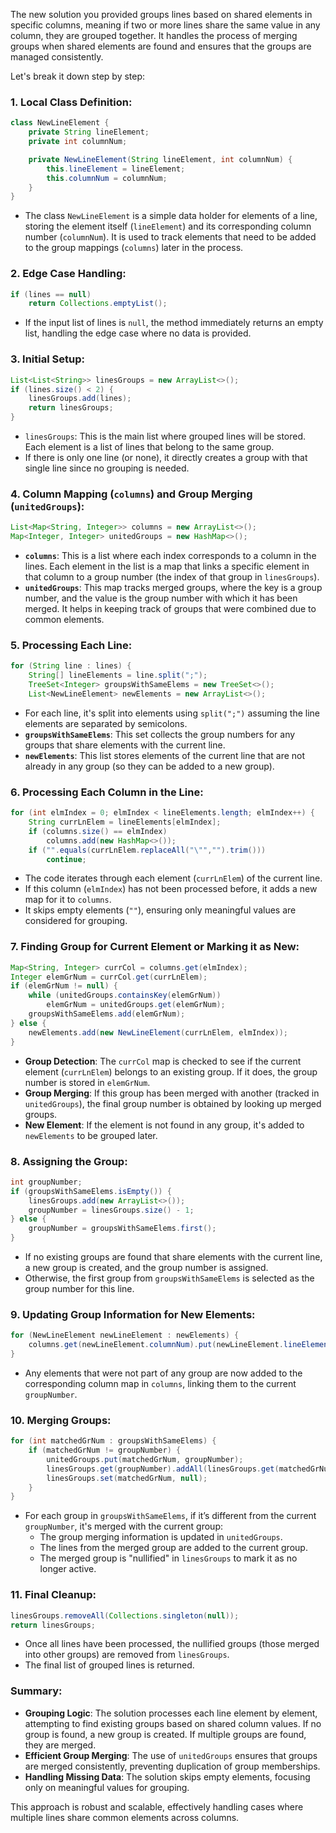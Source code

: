 The new solution you provided groups lines based on shared elements in specific columns, meaning if two or more lines share the same value in any column, they are grouped together. It handles the process of merging groups when shared elements are found and ensures that the groups are managed consistently.

Let's break it down step by step:

### 1. **Local Class Definition:**
   ```java
   class NewLineElement {
       private String lineElement;
       private int columnNum;

       private NewLineElement(String lineElement, int columnNum) {
           this.lineElement = lineElement;
           this.columnNum = columnNum;
       }
   }
   ```
- The class `NewLineElement` is a simple data holder for elements of a line, storing the element itself (`lineElement`) and its corresponding column number (`columnNum`). It is used to track elements that need to be added to the group mappings (`columns`) later in the process.

### 2. **Edge Case Handling:**
   ```java
   if (lines == null)
       return Collections.emptyList();
   ```
- If the input list of lines is `null`, the method immediately returns an empty list, handling the edge case where no data is provided.

### 3. **Initial Setup:**
   ```java
   List<List<String>> linesGroups = new ArrayList<>();
   if (lines.size() < 2) {
       linesGroups.add(lines);
       return linesGroups;
   }
   ```
- `linesGroups`: This is the main list where grouped lines will be stored. Each element is a list of lines that belong to the same group.
- If there is only one line (or none), it directly creates a group with that single line since no grouping is needed.

### 4. **Column Mapping (`columns`) and Group Merging (`unitedGroups`):**
   ```java
   List<Map<String, Integer>> columns = new ArrayList<>();
   Map<Integer, Integer> unitedGroups = new HashMap<>();
   ```
- **`columns`**: This is a list where each index corresponds to a column in the lines. Each element in the list is a map that links a specific element in that column to a group number (the index of that group in `linesGroups`).
- **`unitedGroups`**: This map tracks merged groups, where the key is a group number, and the value is the group number with which it has been merged. It helps in keeping track of groups that were combined due to common elements.

### 5. **Processing Each Line:**
   ```java
   for (String line : lines) {
       String[] lineElements = line.split(";");
       TreeSet<Integer> groupsWithSameElems = new TreeSet<>();
       List<NewLineElement> newElements = new ArrayList<>();
   ```
- For each line, it's split into elements using `split(";")` assuming the line elements are separated by semicolons.
- **`groupsWithSameElems`**: This set collects the group numbers for any groups that share elements with the current line.
- **`newElements`**: This list stores elements of the current line that are not already in any group (so they can be added to a new group).

### 6. **Processing Each Column in the Line:**
   ```java
   for (int elmIndex = 0; elmIndex < lineElements.length; elmIndex++) {
       String currLnElem = lineElements[elmIndex];
       if (columns.size() == elmIndex)
           columns.add(new HashMap<>());
       if ("".equals(currLnElem.replaceAll("\"","").trim()))
           continue;
   ```
- The code iterates through each element (`currLnElem`) of the current line.
- If this column (`elmIndex`) has not been processed before, it adds a new map for it to `columns`.
- It skips empty elements (`""`), ensuring only meaningful values are considered for grouping.

### 7. **Finding Group for Current Element or Marking it as New:**
   ```java
   Map<String, Integer> currCol = columns.get(elmIndex);
   Integer elemGrNum = currCol.get(currLnElem);
   if (elemGrNum != null) {
       while (unitedGroups.containsKey(elemGrNum))
           elemGrNum = unitedGroups.get(elemGrNum);
       groupsWithSameElems.add(elemGrNum);
   } else {
       newElements.add(new NewLineElement(currLnElem, elmIndex));
   }
   ```
- **Group Detection**: The `currCol` map is checked to see if the current element (`currLnElem`) belongs to an existing group. If it does, the group number is stored in `elemGrNum`.
- **Group Merging**: If this group has been merged with another (tracked in `unitedGroups`), the final group number is obtained by looking up merged groups.
- **New Element**: If the element is not found in any group, it's added to `newElements` to be grouped later.

### 8. **Assigning the Group:**
   ```java
   int groupNumber;
   if (groupsWithSameElems.isEmpty()) {
       linesGroups.add(new ArrayList<>());
       groupNumber = linesGroups.size() - 1;
   } else {
       groupNumber = groupsWithSameElems.first();
   }
   ```
- If no existing groups are found that share elements with the current line, a new group is created, and the group number is assigned.
- Otherwise, the first group from `groupsWithSameElems` is selected as the group number for this line.

### 9. **Updating Group Information for New Elements:**
   ```java
   for (NewLineElement newLineElement : newElements) {
       columns.get(newLineElement.columnNum).put(newLineElement.lineElement, groupNumber);
   }
   ```
- Any elements that were not part of any group are now added to the corresponding column map in `columns`, linking them to the current `groupNumber`.

### 10. **Merging Groups:**
   ```java
   for (int matchedGrNum : groupsWithSameElems) {
       if (matchedGrNum != groupNumber) {
           unitedGroups.put(matchedGrNum, groupNumber);
           linesGroups.get(groupNumber).addAll(linesGroups.get(matchedGrNum));
           linesGroups.set(matchedGrNum, null);
       }
   }
   ```
- For each group in `groupsWithSameElems`, if it’s different from the current `groupNumber`, it's merged with the current group:
    - The group merging information is updated in `unitedGroups`.
    - The lines from the merged group are added to the current group.
    - The merged group is "nullified" in `linesGroups` to mark it as no longer active.

### 11. **Final Cleanup:**
   ```java
   linesGroups.removeAll(Collections.singleton(null));
   return linesGroups;
   ```
- Once all lines have been processed, the nullified groups (those merged into other groups) are removed from `linesGroups`.
- The final list of grouped lines is returned.

### Summary:
- **Grouping Logic**: The solution processes each line element by element, attempting to find existing groups based on shared column values. If no group is found, a new group is created. If multiple groups are found, they are merged.
- **Efficient Group Merging**: The use of `unitedGroups` ensures that groups are merged consistently, preventing duplication of group memberships.
- **Handling Missing Data**: The solution skips empty elements, focusing only on meaningful values for grouping.

This approach is robust and scalable, effectively handling cases where multiple lines share common elements across columns.